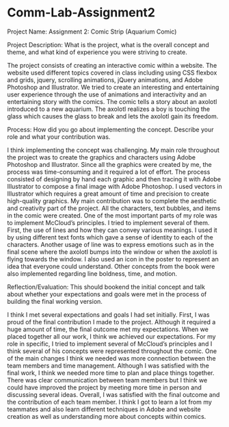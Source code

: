 # Comm-Lab-Assignment2

Project Name: Assignment 2: Comic Strip (Aquarium Comic)

Project Description: What is the project, what is the overall concept and theme, and what kind of experience you were striving to create.

The project consists of creating an interactive comic within a website. The website used different topics covered in class including using CSS flexbox and grids, jquery, scrolling animations, jQuery animations, and Adobe Photoshop and Illustrator. We tried to create an interesting and entertaining user experience through the use of animations and interactivity and an entertaining story with the comics. The comic tells a story about an axolotl introduced to a new aquarium. The axolotl realizes a boy is touching the glass which causes the glass to break and lets the axolotl gain its freedom.

Process: How did you go about implementing the concept. Describe your role and what your contribution was.

I think implementing the concept was challenging. My main role throughout the project was to create the graphics and characters using Adobe Photoshop and Illustrator. Since all the graphics were created by me, the process was time-consuming and it required a lot of effort. The process consisted of designing by hand each graphic and then tracing it with Adobe Illustrator to compose a final image with Adobe Photoshop. I used vectors in Illustrator which requires a great amount of time and precision to create high-quality graphics. My main contribution was to complete the aesthetic and creativity part of the project. All the characters, text bubbles, and items in the comic were created. One of the most important parts of my role was to implement McCloud’s principles. I tried to implement several of them. First, the use of lines and how they can convey various meanings. I used it by using different text fonts which gave a sense of identity to each of the characters. Another usage of line was to express emotions such as in the final scene where the axolotl bumps into the window or when the axolotl is flying towards the window. I also used an icon in the poster to represent an idea that everyone could understand. Other concepts from the book were also implemented regarding line boldness, time, and motion. 

Reflection/Evaluation: This should bookend the initial concept and talk about whether your expectations and goals were met in the process of building the final working version.

I think I met several expectations and goals I had set initially. First, I was proud of the final contribution I made to the project. Although it required a huge amount of time, the final outcome met my expectations. When we placed together all our work, I think we achieved our expectations. For my role in specific, I tried to implement several of McCloud’s principles and I think several of his concepts were represented throughout the comic. One of the main changes I think we needed was more connection between the team members and time management. Although I was satisfied with the final work, I think we needed more time to plan and place things together. There was clear communication between team members but I think we could have improved the project by meeting more time in person and discussing several ideas. Overall, I was satisfied with the final outcome and the contribution of each team member. I think I got to learn a lot from my teammates and also learn different techniques in Adobe and website creation as well as understanding more about concepts within comics. 
